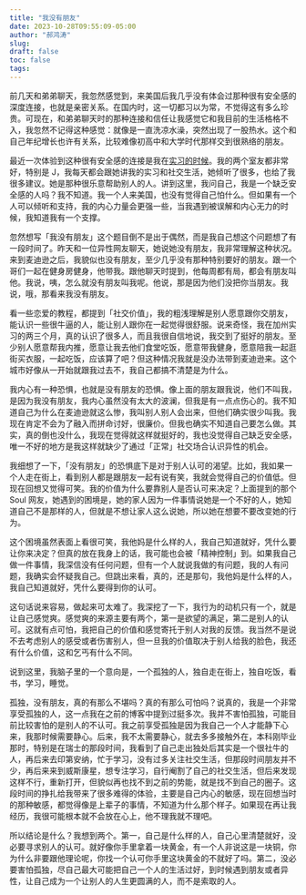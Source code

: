 ```yaml
---
title: "我没有朋友"
date: 2023-10-28T09:55:09-05:00
author: "郝鸿涛"
slug:
draft: false
toc: false
tags: 
---
```

前几天和弟弟聊天，我忽然感觉到，来美国后我几乎没有体会过那种很有安全感的深度连接，也就是亲密关系。在国内时，这一切都习以为常，不觉得这有多么珍贵。可现在，和弟弟聊天时的那种连接和信任让我感觉它和我目前的生活格格不入，我忽然不记得这种感觉：就像是一直洗凉水澡，突然出现了一股热水。这个和自己年纪增长也许有关系，比较难像初高中和大学时代那样交到很熟络的朋友。

最近一次体验到这种很有安全感的连接是我在[实习的时候](/cn/2023/09/12/internship/)。我的两个室友都非常好，特别是 J，我每天都会跟她讲我的实习和社交生活，她倾听了很多，也给了我很多建议。她是那种很乐意帮助别人的人。讲到这里，我问自己，我是一个缺乏安全感的人吗？我不知道。我一个人来美国，也没有觉得自己怕什么。但如果有一个人可以倾听和支持，我的内心力量会更强一些，当我遇到被误解和内心无力的时候，我知道我有一个支撑。

忽然想写「我没有朋友」这个题目倒不是出于偶然，而是我自己想这个问题想了有一段时间了。昨天和一位异性网友聊天，她说她没有朋友，我非常理解这种状况。来到麦迪逊之后，我貌似也没有朋友，至少几乎没有那种特别要好的朋友。跟一个哥们一起在健身房健身，他带我。跟他聊天时提到，他每周都有局，都会有朋友叫他。我说，咦，怎么就没有朋友叫我呢。他说，那是因为他们没把你当朋友。我说，哦，那看来我没有朋友。

看一些恋爱的教程，都提到「社交价值」，我的粗浅理解是别人愿意跟你交朋友，能认识一些很牛逼的人，能让别人跟你在一起觉得很舒服。说来奇怪，我在加州实习的两三个月，真的认识了很多人，而且我很自信地说，我交到了挺好的朋友。至少别人愿意帮我内推，愿意让我去他们食堂吃饭，愿意带我健身，愿意陪我一起逛街买衣服，一起吃饭，应该算了吧？但这种情况我就是没办法带到麦迪逊来。这个城市好像从一开始就跟我过去不，我自己都搞不清楚是为什么。

我内心有一种恐惧，也就是没有朋友的恐惧。像上面的朋友跟我说，他们不叫我，是因为我没有朋友，我内心虽然没有太大的波澜，但我是有一点点伤心的。我不知道自己为什么在麦迪逊就这么惨，我叫别人别人会出来，但他们确实很少叫我。我现在肯定不会为了融入而拼命讨好，很廉价。但我也确实不知道自己要怎么做。其实，真的倒也没什么，我现在觉得就这样就挺好的，我也没觉得自己缺乏安全感，唯一不好的地方是我这样就缺少了通过「正常」社交场合认识异性的机会。

我细想了一下，「没有朋友」的恐惧底下是对于别人认可的渴望。比如，我如果一个人走在街上，看到别人都是跟朋友一起有说有笑，我就会觉得自己的价值低。但现在回想又觉得可笑。我的价值为什么要靠别人是否认可来决定？上面提到的那个 Soul 网友，她遇到的困境是，她的家人因为一件事情说她是一个不好的人，她知道自己不是那样的人，但就是不想让家人这么说她，所以她在想要不要改变她的行为。

这个困境虽然表面上看很可笑，我他妈是什么样的人，我自己知道就好，凭什么要让你来决定？但真的放在我身上的话，我可能也会被「精神控制」到。如果我自己做一件事情，我深信没有任何问题，但有一个人就说我做的有问题，我的人有问题，我确实会怀疑我自己。但跳出来看，真的，还是那句，我他妈是什么样的人，我自己知道就好，凭什么要得到你的认可。

这句话说来容易，做起来可太难了。我深挖了一下，我行为的动机只有一个，就是让自己感觉爽。感觉爽的来源主要有两个，第一是欲望的满足，第二是别人的认可。这就有点可怕，我把自己的价值和感觉寄托于别人对我的反馈。我当然不是说不去考虑别人的感受或者伤害别人，但一旦我的价值取决于别人给我的脸色，我还有什么价值，这和乞丐有什么不同。

说到这里，我脑子里的一个意向是，一个孤独的人，独自走在街上，独自吃饭，看书，学习，睡觉。

孤独，没有朋友，真的有那么不堪吗？真的有那么可怕吗？说真的，我是一个非常享受孤独的人，这一点我在之前的博客中提到过挺多次。我并不害怕孤独，可能目前比较害怕的是别人的不认可。我之前享受孤独是因为我自己一个人才能静下心来，我那时候需要静心。后来，我不太需要静心，就去多多接触外在，本科刚毕业那时，特别是在瑞士的那段时间，我看到了自己走出独处后其实是一个很社牛的人，再后来去印第安纳，忙于学习，没有过多关注社交生活，但那段时间朋友并不少，再后来来到威斯康星，想专注学习，自行阉割了自己的社交生活，但后来发现这样不行，重新打开，但貌似再也找不到之前的势能，就是找不到自己的圈子。这段时间的挣扎给我带来了很多难得的体验，主要是自己内心的敏感，现在回想当时的那种敏感，都觉得像是上辈子的事情，不知道为什么那个样子。如果现在再让我经历，我很可能根本就不会放在心上，他不理我就不理吧。

所以结论是什么？我想到两个。第一，自己是什么样的人，自己心里清楚就好，没必要寻求别人的认可。就好像你手里拿着一块黄金，有一个人非说这是一块铜，你为什么非要跟他理论呢，你找一个认可你手里这块黄金的不就好了吗。第二，没必要害怕孤独，尽自己最大可能把自己一个人的生活过好，到时候遇到朋友或者异性，让自己成为一个让别人的人生更圆满的人，而不是索取的人。